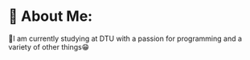 # 💫 About Me:
🔭I am currently studying at DTU with a passion for programming and a variety of other things😁<br>




